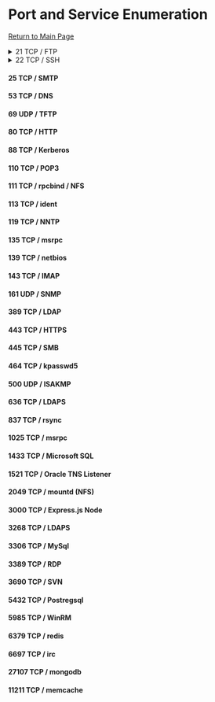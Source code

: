 # Port and Service Enumeration
[Return to Main Page](/index.md)


<details>
  <summary>21 TCP / FTP</summary>
  
- ftp
  | | |
  | ------------- | ------------- |
  | Connect to server  | ftp <ip address> |
  | Upload file | ftp> put \<file\>  |
  | Download file  | ftp> get \<file\>  |
  | Upload multiple files | ftp> mput *[.txt/.php/etc..] |
  | Download multiple files | ftp> mget *[.txt/.php/etc..] |
  | Turn off prompt while downloading files | ftp> prompt off |
  | Set mode to binary | ftp> binary |
  
- wget
|||
  | ------------- | ------------- |
  | Recursively download FTP contents  | wget -r ftp://\<user\>@\<ip address\> --password=\<password\><br> wget -r ftp://\<user\>:\<password\>@\<ip address\> |
  | Mirror FTP | wget --mirror ftp://\<user\>:\<password\>@\<ip address\>  |
  
- Proftp
  - Can copy file to/from directories over FTP using write permissions
  | | |
    | ------------- | ------------- |
    | Connect to FTP Server  | telnet \<ip address\> \<port\> |
    | Select file to copy | telnet> site cpfr \<file to copy\>  |
    | Select file to copy | telnet> site cpto \<directory to copy to\>  |
  
</details>
<details>
  <summary>22 TCP / SSH</summary>
  
| Connect to server  | ftp <ip address> |
| ------------- | ------------- |
| Upload file | ftp> put \<file\>  |
  
</details>

#### 25 TCP / SMTP
#### 53 TCP / DNS
#### 69 UDP / TFTP
#### 80 TCP / HTTP
#### 88 TCP / Kerberos
#### 110 TCP / POP3
#### 111 TCP / rpcbind / NFS
#### 113 TCP / ident
#### 119 TCP / NNTP
#### 135 TCP / msrpc
#### 139 TCP / netbios
#### 143 TCP / IMAP
#### 161 UDP / SNMP
#### 389 TCP / LDAP
#### 443 TCP / HTTPS
#### 445 TCP / SMB
#### 464 TCP / kpasswd5
#### 500 UDP / ISAKMP
#### 636 TCP / LDAPS
#### 837 TCP / rsync
#### 1025 TCP / msrpc
#### 1433 TCP / Microsoft SQL
#### 1521 TCP / Oracle TNS Listener
#### 2049 TCP / mountd (NFS)
#### 3000 TCP / Express.js Node
#### 3268 TCP / LDAPS
#### 3306 TCP / MySql
#### 3389 TCP / RDP
#### 3690 TCP / SVN
#### 5432 TCP / Postregsql
#### 5985 TCP / WinRM
#### 6379 TCP / redis
#### 6697 TCP / irc
#### 27107 TCP / mongodb
#### 11211 TCP / memcache
